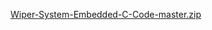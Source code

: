 [Wiper-System-Embedded-C-Code-master.zip](https://github.com/tpc08111999/M3_Car-wiper-system/files/8692724/Wiper-System-Embedded-C-Code-master.zip)
